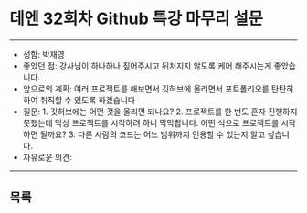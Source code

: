 # 데엔 32회차 Github 특강 마무리 설문
---
- 성함: 박재영
- 좋았던 점: 강사님이 하나하나 짚어주시고 뒤처지지 않도록 케어 해주시는게 좋았습니다.
- 앞으로의 계획: 여러 프로젝트를 해보면서 깃허브에 올리면서 포트폴리오를 탄탄히 하여 취직할 수 있도록 하겠습니다
- 질문: 1. 깃허브에는 어떤 것을 올리면 되나요?
        2. 프로젝트를 한 번도 혼자 진행하지 못했는데 막상 프로젝트를 시작하려 하니 막막합니다. 어떤 식으로 프로젝트를 시작하면 될까요?
        3. 다른 사람의 코드는 어느 범위까지 인용할 수 있는지 알고 싶습니다.
- 자유로운 의견:
----
## 목록
